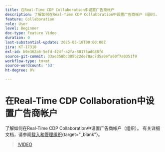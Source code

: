 ```yaml
---
title: 在Real-Time CDP Collaboration中设置广告商帐户
description: 了解如何在Real-Time CDP Collaboration中设置广告商帐户（组织）。
feature: Collaboration
role: User
level: Beginner
doc-type: Feature Video
duration: 0
last-substantial-update: 2025-03-18T00:00:00Z
jira: KT-17318
exl-id: b9e362a6-5efd-424f-a2fa-80175ad688fd
source-git-commit: 33ae358bc385b22de78ac7d5a0efa60f7a0351f9
workflow-type: tm+mt
source-wordcount: '53'
ht-degree: 0%

---
```


# 在Real-Time CDP Collaboration中设置广告商帐户

了解如何在Real-Time CDP Collaboration中设置广告商帐户（组织）。 有关详细文档，请参阅[载入和管理组织](https://experienceleague.adobe.com/en/docs/real-time-cdp-collaboration/using/setup/onboard-organization){target="_blank"}。

>[!VIDEO](https://video.tv.adobe.com/v/3452264/?learn=on&enablevpops)
